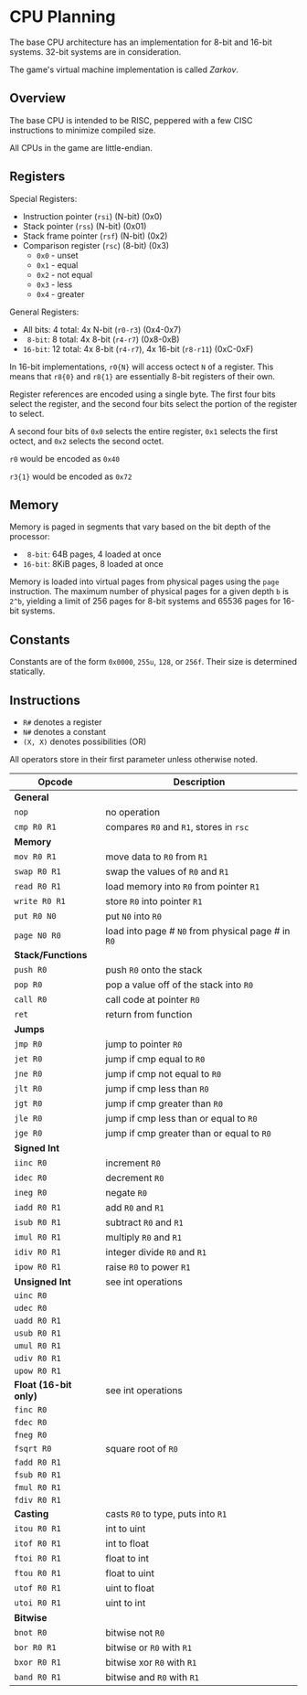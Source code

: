 # CPU Planning
The base CPU architecture has an implementation for 8-bit and 16-bit systems. 32-bit systems are in consideration.

The game's virtual machine implementation is called *Zarkov*.

## Overview
The base CPU is intended to be RISC, peppered with a few CISC instructions to minimize compiled size.

All CPUs in the game are little-endian.

## Registers
Special Registers:
- Instruction pointer (`rsi`) (N-bit) (0x0)
- Stack pointer (`rss`) (N-bit) (0x01)
- Stack frame pointer (`rsf`) (N-bit) (0x2)
- Comparison register (`rsc`) (8-bit) (0x3)
	- `0x0` - unset
	- `0x1` - equal
	- `0x2` - not equal
	- `0x3` - less
	- `0x4` - greater

General Registers:
- All bits: 4 total: 4x N-bit (`r0-r3`) (0x4-0x7)
- ` 8-bit`: 8 total: 4x 8-bit (`r4-r7`) (0x8-0xB)
- `16-bit`: 12 total: 4x 8-bit (`r4-r7`), 4x 16-bit (`r8-r11`) (0xC-0xF)

In 16-bit implementations, `r0{N}` will access octect `N` of a register. This means that `r8{0}` and `r8{1}` are essentially 8-bit registers of their own.

Register references are encoded using a single byte. The first four bits select the register, and the second four bits select the portion of the register to select.

A second four bits of `0x0` selects the entire register, `0x1` selects the first octect, and `0x2` selects the second octet.

`r0` would be encoded as `0x40`

`r3{1}` would be encoded as `0x72`

## Memory
Memory is paged in segments that vary based on the bit depth of the processor:
- ` 8-bit`: 64B pages, 4 loaded at once
- `16-bit`: 8KiB pages, 8 loaded at once

Memory is loaded into virtual pages from physical pages using the `page` instruction. The maximum number of physical pages for a given depth `b` is `2^b`, yielding a limit of 256 pages for 8-bit systems and 65536 pages for 16-bit systems.

## Constants
Constants are of the form `0x0000`, `255u`, `128`, or `256f`. Their size is determined statically.

## Instructions
- `R#` denotes a register
- `N#` denotes a constant
- `(X, X)` denotes possibilities (OR)

All operators store in their first parameter unless otherwise noted.

| Opcode | Description |
| ------ | ----------- |
| **General** |
| `nop` | no operation |
| `cmp R0 R1` | compares `R0` and `R1`, stores in `rsc` |
| **Memory** |
| `mov R0 R1` | move data to `R0` from `R1` |
| `swap R0 R1` | swap the values of `R0` and `R1` |
| `read R0 R1` | load memory into `R0` from pointer `R1` |
| `write R0 R1` | store `R0` into pointer `R1` |
| `put R0 N0` | put `N0` into `R0` |
| `page N0 R0` | load into page # `N0` from physical page # in `R0` |
| **Stack/Functions** |
| `push R0` | push `R0` onto the stack |
| `pop R0` | pop a value off of the stack into `R0` |
| `call R0` | call code at pointer `R0` |
| `ret` | return from function |
| **Jumps** |
| `jmp R0` | jump to pointer `R0` |
| `jet R0` | jump if cmp equal to `R0` |
| `jne R0` | jump if cmp not equal to `R0` |
| `jlt R0` | jump if cmp less than `R0` |
| `jgt R0` | jump if cmp greater than `R0` |
| `jle R0` | jump if cmp less than or equal to `R0` |
| `jge R0` | jump if cmp greater than or equal to `R0` |
| **Signed Int** |
| `iinc R0` | increment `R0` |
| `idec R0` | decrement `R0` |
| `ineg R0` | negate `R0` |
| `iadd R0 R1` | add `R0` and `R1` |
| `isub R0 R1` | subtract `R0` and `R1` |
| `imul R0 R1` | multiply `R0` and `R1` |
| `idiv R0 R1` | integer divide `R0` and `R1` |
| `ipow R0 R1` | raise `R0` to power `R1` |
| **Unsigned Int** | see int operations |
| `uinc R0` |
| `udec R0` |
| `uadd R0 R1` |
| `usub R0 R1` |
| `umul R0 R1` |
| `udiv R0 R1` |
| `upow R0 R1` |
| **Float (16-bit only)** | see int operations |
| `finc R0` |
| `fdec R0` |
| `fneg R0` |
| `fsqrt R0` | square root of `R0` |
| `fadd R0 R1` |
| `fsub R0 R1` |
| `fmul R0 R1` |
| `fdiv R0 R1` |
| **Casting** | casts `R0` to type, puts into `R1` |
| `itou R0 R1` | int to uint |
| `itof R0 R1` | int to float |
| `ftoi R0 R1` | float to int |
| `ftou R0 R1` | float to uint |
| `utof R0 R1` | uint to float |
| `utoi R0 R1` | uint to int |
| **Bitwise** |
| `bnot R0` | bitwise not `R0` |
| `bor R0 R1` | bitwise or `R0` with `R1` |
| `bxor R0 R1` | bitwise xor `R0` with `R1` |
| `band R0 R1` | bitwise and `R0` with `R1` |